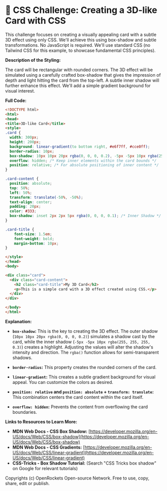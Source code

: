 # 🐞 CSS Challenge:  Creating a 3D-like Card with CSS


This challenge focuses on creating a visually appealing card with a subtle 3D effect using only CSS. We'll achieve this using box-shadow and subtle transformations.  No JavaScript is required.  We'll use standard CSS (no Tailwind CSS for this example, to showcase fundamental CSS principles).

**Description of the Styling:**

The card will be rectangular with rounded corners.  The 3D effect will be simulated using a carefully crafted box-shadow that gives the impression of depth and light hitting the card from the top-left.  A subtle inner shadow will further enhance this effect.  We'll add a simple gradient background for visual interest.


**Full Code:**

```html
<!DOCTYPE html>
<html>
<head>
<title>3D-like Card</title>
<style>
.card {
  width: 300px;
  height: 200px;
  background: linear-gradient(to bottom right, #e6f7ff, #cce0ff);
  border-radius: 10px;
  box-shadow: 10px 10px 20px rgba(0, 0, 0, 0.2), -5px -5px 10px rgba(255, 255, 255, 0.3); /* Outer Shadow */
  overflow: hidden; /* Keep inner elements within the card bounds */
  position: relative; /* For absolute positioning of inner content */
}

.card-content {
  position: absolute;
  top: 50%;
  left: 50%;
  transform: translate(-50%, -50%);
  text-align: center;
  padding: 20px;
  color: #333;
  box-shadow: inset 2px 2px 5px rgba(0, 0, 0, 0.1); /* Inner Shadow */
}

.card-title {
    font-size: 1.5em;
    font-weight: bold;
    margin-bottom: 10px;
}

</style>
</head>
<body>

<div class="card">
  <div class="card-content">
    <h2 class="card-title">My 3D Card</h2>
    <p>This is a simple card with a 3D effect created using CSS.</p>
  </div>
</div>

</body>
</html>
```

**Explanation:**

* **`box-shadow`:** This is the key to creating the 3D effect.  The outer shadow (`10px 10px 20px rgba(0, 0, 0, 0.2)`) simulates a shadow cast by the card, while the inner shadow (`-5px -5px 10px rgba(255, 255, 255, 0.3)`) creates a highlight.  Adjusting the values will alter the shadow's intensity and direction.  The `rgba()` function allows for semi-transparent shadows.

* **`border-radius`:** This property creates the rounded corners of the card.

* **`linear-gradient`:** This creates a subtle gradient background for visual appeal. You can customize the colors as desired.

* **`position: relative` and `position: absolute` + `transform: translate`:** This combination centers the card content within the card itself.

* **`overflow: hidden`:** Prevents the content from overflowing the card boundaries.


**Links to Resources to Learn More:**

* **MDN Web Docs - CSS Box Shadow:** [https://developer.mozilla.org/en-US/docs/Web/CSS/box-shadow](https://developer.mozilla.org/en-US/docs/Web/CSS/box-shadow)
* **MDN Web Docs - CSS Gradients:** [https://developer.mozilla.org/en-US/docs/Web/CSS/linear-gradient](https://developer.mozilla.org/en-US/docs/Web/CSS/linear-gradient)
* **CSS-Tricks - Box Shadow Tutorial:** (Search "CSS Tricks box shadow" on Google for relevant tutorials)


Copyrights (c) OpenRockets Open-source Network. Free to use, copy, share, edit or publish.

